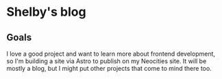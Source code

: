 # Shelby's blog

## Goals

I love a good project and want to learn more about frontend development, so I'm building a site via Astro to publish on my Neocities site. It will be mostly a blog, but I might put other projects that come to mind there too.
